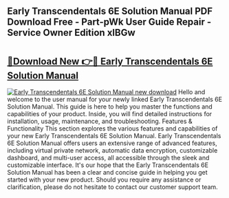 ## Early Transcendentals 6E Solution Manual PDF Download Free - Part-pWk User Guide Repair - Service Owner Edition xlBGw

# <h2><a href="http://bc46295.oget.top/?id=Early+Transcendentals+6E+Solution+Manual">🔗Download New 👉🔴 Early Transcendentals 6E Solution Manual</a></h2>

[![Early Transcendentals 6E Solution Manual new download](https://i.imgur.com/5g1atiW.png)](http://bc46295.oget.top/?id=Early+Transcendentals+6E+Solution+Manual)
Hello and welcome to the user manual for your newly linked Early Transcendentals 6E Solution Manual. This guide is here to help you master the functions and capabilities of your product. Inside, you will find detailed instructions for installation, usage, maintenance, and troubleshooting. Features & Functionality This section explores the various features and capabilities of your new Early Transcendentals 6E Solution Manual. Early Transcendentals 6E Solution Manual offers users an extensive range of advanced features, including virtual private network, automatic data encryption, customizable dashboard, and multi-user access, all accessible through the sleek and customizable interface. It's our hope that the Early Transcendentals 6E Solution Manual has been a clear and concise guide in helping you get started with your new product. Should you require any assistance or clarification, please do not hesitate to contact our customer support team.
